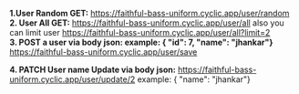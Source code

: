 <b>1.User Random GET:</b> https://faithful-bass-uniform.cyclic.app/user/random <br/>
<b>2. User All GET:</b> https://faithful-bass-uniform.cyclic.app/user/all also you can limit user
https://faithful-bass-uniform.cyclic.app/user/all?limit=2 <br/>
<b>3. POST a user via body json: example: { "id": 7, "name": "jhankar"}</b> https://faithful-bass-uniform.cyclic.app/user/save <br/>

<b>4. PATCH User name Update via body json:</b> https://faithful-bass-uniform.cyclic.app/user/update/2
example: { "name": "jhankar"}
